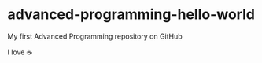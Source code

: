 # advanced-programming-hello-world
My first Advanced Programming repository on GitHub

I love :coffee:
